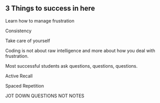 ## 3 Things to success in here

Learn how to manage frustration

Consistency

Take care of yourself

Coding is not about raw intelligence and more about how you deal with frustration.

Most successful students ask questions, questions, questions.

Active Recall

Spaced Repetition

JOT DOWN QUESTIONS NOT NOTES